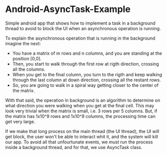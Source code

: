 # Android-AsyncTask-Example
Simple android app that shows how to implement a task in a background thread to avoid to block the UI when an asynchronous operation is running.

To explain the asynchronous operation that is running in the background imagine the next:
- You have a matrix of m rows and n columns, and you are standing at the position [0,0].
- Then, you start to walk through the first row at rigth direction, crossing all the columns.
- When you get to the final column, you turn to the rigth and keep walking through the last column at down direction, crossing all the restant rows.
- So, you are going to walk in a spiral way getting closer to the center of the matrix.

With that said, the operation in background is an algorithm to determine on what direction you were walking when you get at the final cell.
This may look very trivial when the matrix is small, i.e. 3 rows per 5 columns. But, if the matrix has 1x10^9 rows and 1x10^9 columns, the processing time can get very large.

If we make that long process on the main thread (the UI thread), the UI will get block, the user won't be able to interact whit it, and the system will kill our app.
To avoid all that unfourtunate events, we must run the process inside a background thread, and for that, we use AsyncTask class.
